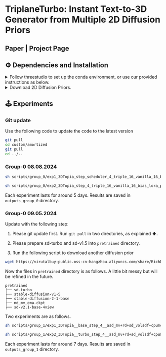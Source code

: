 # TriplaneTurbo: Instant Text-to-3D Generator from Multiple 2D Diffusion Priors
## Paper | Project Page

## ⚙️ Dependencies and Installation

<details>
<summary> Follow threestudio to set up the conda environment, or use our provided instructions as below. </summary>
 
- Create a virtual environment:

```sh
conda create -n scaledreamer python=3.10
conda activate scaledreamer
```
- Add plugin

```sh
mkdir custom
cd custom
git clone https://github.com/87003697/amortized
cd ..
```

- Install PyTorch
```sh
# Prefer using the latest version of CUDA and PyTorch 
conda install pytorch==2.2.0 torchvision==0.17.0 torchaudio==2.2.0 pytorch-cuda=12.1 -c pytorch -c nvidia
```
- (Optional, Recommended) Install [xFormers](https://github.com/facebookresearch/xformers) for attention acceleration.
```sh
conda install xformers -c xformers
```
- (Optional, Recommended) Install ninja to speed up the compilation of CUDA extensions:

```sh
pip install ninja
```

- Install major dependencies:

```sh
pip install -r requirements.txt
```
- Install [iNGP](https://github.com/NVlabs/instant-ngp) and [NerfAcc](https://github.com/nerfstudio-project/nerfacc):

```sh
export PATH="/usr/local/cuda/bin:$PATH"
export LD_LIBRARY_PATH="/usr/local/cuda/lib64:$LD_LIBRARY_PATH"
pip install git+https://github.com/NVlabs/tiny-cuda-nn/#subdirectory=bindings/torch
pip install git+https://github.com/KAIR-BAIR/nerfacc.git@v0.5.2
```
If you encounter errors while installing iNGP, it is recommended to check your gcc version. Follow these instructions to change the gcc version within your conda environment. Then return to the repository directory to install iNGP and NerfAcc ⬆️ again.
 ```sh
conda install -c conda-forge gxx=9.5.0
cd  $CONDA_PREFIX/lib
ln -s  /usr/lib/x86_64-linux-gnu/libcuda.so ./
cd <your repo directory>
```
</details>

<details>
<summary> Download 2D Diffusion Priors. </summary>
 
- Save [SD-v2.1-base](https://huggingface.co/stabilityai/stable-diffusion-2-1-base) and [MVDream](https://mv-dream.github.io/) to the local directory `pretrained`.
 
```
python scripts/download_pretrained_models.py
```
</details>

## 🕹️ Experiments

### Git update

Use the following code to update the code to the latest version
```sh
git pull
cd custom/amortized
git pull
cd ../..
```

### Group-0 08.08.2024
```sh
sh scripts/group_0/exp1_3DTopia_step_scheduler_4_triple_16_vanilla_16_bias_lora_prompt_60k.sh
```

```sh
sh scripts/group_0/exp2_3DTopia_step_4_triple_16_vanilla_16_bias_lora_prompt_60k.sh
```
Each experiment lasts for around 5 days.
Results are saved in `outputs_group_0` directory.

### Group-0 09.05.2024

Update with the following step:

1. Please git update first. Run `git pull` in two directories, as explained ⬆️.

2. Please prepare sd-turbo and sd-v1.5 into `pretrained` directory.
  
3. Run the following script to download another diffusion prior
```sh
wget https://virutalbuy-public.oss-cn-hangzhou.aliyuncs.com/share/RichDreamer/nd_mv_ema.ckpt -O ./pretrained/nd_mv_ema.ckpt
```
Now the files in `pretrained` directory is as follows. A little bit messy but will be refined in the future.
```
pretrained
├── sd-turbo
├── stable-diffusion-v1-5
├── stable-diffusion-2-1-base
├── nd_mv_ema.ckpt
├── sd-v2.1-base-4view
```

Two experiments are as follows.

```sh
sh scripts/group_1/exp1_3DTopia__base_step_4__asd_mv+rd+sd_volsdf+cpumc__triple_16_vanilla_16_bias_lora_prompt.sh
```

```sh
sh scripts/group_1/exp2_3DTopia__turbo_step_4__asd_mv+rd+sd_volsdf+cpumc__triple_16_vanilla_16_bias_lora_prompt.sh
```
Each experiment lasts for around 7 days.
Results are saved in `outputs_group_1` directory.

